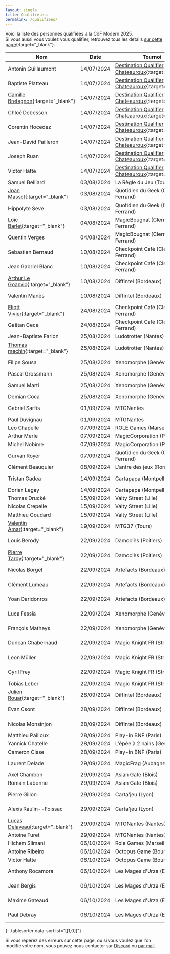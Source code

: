 ```yaml
---
layout: single
title: Qualifié.e.s
permalink: /qualifiees/
---
```


Voici la liste des personnes qualifiées à la CdF Modern 2025.  
Si vous aussi vous voulez vous qualifier, retrouvez tous les details [sur cette page](/se-qualifier/){:target="_blank"}.

| Nom | Date | Tournoi | Deck |
| - | - | - | - |
| Antonin Guillaumont | 14/07/2024 | [Destination Qualifier Chateauroux](https://mtgprime.fr/championnat-national-duel-commander-2024/){:target="_blank"} | [Goryo](https://www.mtgtop8.com/event?e=57423&d=628889&f=MO){:target="_blank"} |
| Baptiste Platteau | 14/07/2024 | [Destination Qualifier Chateauroux](https://mtgprime.fr/championnat-national-duel-commander-2024/){:target="_blank"} | [Black Scam](https://www.mtgtop8.com/event?e=57423&d=628893&f=MO){:target="_blank"} |
| [Camille Bretagnon](/premier-qualifier/#et-une-gagnante-){:target="_blank"} | 14/07/2024 | [Destination Qualifier Chateauroux](https://mtgprime.fr/championnat-national-duel-commander-2024/){:target="_blank"} | [Bant Nadu](https://www.mtgtop8.com/event?e=57423&d=628888&f=MO){:target="_blank"} |
| Chloé Debesson | 14/07/2024 | [Destination Qualifier Chateauroux](https://mtgprime.fr/championnat-national-duel-commander-2024/){:target="_blank"} | [Boros Energy](https://www.mtgtop8.com/event?e=57423&d=628891&f=MO){:target="_blank"} |
| Corentin Hocedez | 14/07/2024 | [Destination Qualifier Chateauroux](https://mtgprime.fr/championnat-national-duel-commander-2024/){:target="_blank"} | [Eldrazi Tron](https://www.mtgtop8.com/event?e=57423&d=628894&f=MO){:target="_blank"} |
| Jean-David Pailleron | 14/07/2024 | [Destination Qualifier Chateauroux](https://mtgprime.fr/championnat-national-duel-commander-2024/){:target="_blank"} | [Dimir Mill](https://www.mtgtop8.com/event?e=57423&d=628892&f=MO){:target="_blank"} |
| Joseph Ruan | 14/07/2024 | [Destination Qualifier Chateauroux](https://mtgprime.fr/championnat-national-duel-commander-2024/){:target="_blank"} | [Mardu Energy](https://www.mtgtop8.com/event?e=57423&d=628895&f=MO){:target="_blank"} |
| Victor Hatte | 14/07/2024 | [Destination Qualifier Chateauroux](https://mtgprime.fr/championnat-national-duel-commander-2024/){:target="_blank"} | [Bant Nadu](https://www.mtgtop8.com/event?e=57423&d=628890&f=MO){:target="_blank"} |
| Samuel Belliard | 03/08/2024 | La Règle du Jeu (Tours) | Jeskai Energy |
| [Joan Massot](/joan-massot-2025/){:target="_blank"} | 03/08/2024 | Quotidien du Geek (Clermont-Ferrand) | [Jeskai Energy](https://www.mtgtop8.com/event?e=58177&f=MO){:target="_blank"} |
| Hippolyte Seve | 03/08/2024 | Quotidien du Geek (Clermont-Ferrand) | [Bant Nadu](https://www.mtgtop8.com/event?e=58177&d=634995&f=MO){:target="_blank"} |
| [Loic Barlet](/loic-barlet-2025/){:target="_blank"} | 04/08/2024 | MagicBougnat (Clermont-Ferrand) | [BG Soultrader](https://www.mtgtop8.com/event?e=58421&d=636980&f=MO){:target="_blank"} |
| Quentin Verges | 04/08/2024 | MagicBougnat (Clermont-Ferrand) | [Elves](https://www.mtgtop8.com/event?e=58421&d=636982&f=MO){:target="_blank"} |
| Sebastien Bernaud | 10/08/2024 | Checkpoint Café (Clermont-Ferrand) | ? |
| Jean Gabriel Blanc | 10/08/2024 | Checkpoint Café (Clermont-Ferrand) | ? |
| [Arthur Le Goanvic](/arthur-le-goanvic-2025/){:target="_blank"} | 10/08/2024 | Diffintel (Bordeaux) | [RG Breach](https://www.mtgtop8.com/event?e=58337&f=MO){:target="_blank"} |
| Valentin Manès | 10/08/2024 | Diffintel (Bordeaux) | [Esper Goryo](https://www.mtgtop8.com/event?e=58337&d=636270&f=MO){:target="_blank"} |
| [Eliott Vivier](/eliott-vivier-2025/){:target="_blank"} | 24/08/2024 | Checkpoint Café (Clermont-Ferrand) | Bant Living End |
| Gaëtan Cece | 24/08/2024 | Checkpoint Café (Clermont-Ferrand) | Bant Nadu |
| Jean-Baptiste Farion | 25/08/2024 | Ludotrotter (Nantes) | Dimir Frogtide |
| [Thomas mechin](/thomas-mechin-2025/){:target="_blank"} | 25/08/2024 | Ludotrotter (Nantes) | Bant Nadu |
| Filipe Sousa | 25/08/2024 | Xenomorphe (Genève) | [Grixis Tempo](https://www.mtgtop8.com/event?e=58865&d=640724&f=MO){:target="_blank"} |
| Pascal Grossmann | 25/08/2024 | Xenomorphe (Genève) | [Bant Nadu](https://www.mtgtop8.com/event?e=58865&d=640725&f=MO){:target="_blank"} |
| Samuel Marti | 25/08/2024 | Xenomorphe (Genève) | [Boros Aggro](https://www.mtgtop8.com/event?e=58865&d=640726&f=MO){:target="_blank"} |
| Demian Coca | 25/08/2024 | Xenomorphe (Genève) | [Bant Nadu](https://www.mtgtop8.com/event?e=58865&d=640727&f=MO){:target="_blank"} |
| Gabriel Sarfis | 01/09/2024 | MTGNantes | [Boros Energy](https://www.mtgtop8.com/event?e=59108&d=642714&f=MO){:target="_blank"} |
| Paul Duvignau | 01/09/2024 | MTGNantes | [UB Tempo](https://www.mtgtop8.com/event?e=59108&d=642715&f=MO){:target="_blank"} |
| Leo Chapelle | 07/09/2024 | ROLE Games (Marseille) | ? |
| Arthur Merle | 07/09/2024 | MagicCorporation (Paris) | ? |
| Michel Nobime | 07/09/2024 | MagicCorporation (Paris) | ? |
| Gurvan Royer | 07/09/2024 | Quotidien du Geek (Clermont-Ferrand) | ? |
| Clément Beauquier | 08/09/2024 | L'antre des jeux (Romorantin) | ? |
| Tristan Gadea | 14/09/2024 | Cartapapa (Montpellier) | [Boros Energy](https://www.mtgtop8.com/event?e=59597&d=646808&f=MO){:target="_blank"} |
| Dorian Legay | 14/09/2024 | Cartapapa (Montpellier) | [Living End](https://www.mtgtop8.com/event?e=59597&d=646810&f=MO){:target="_blank"} |
| Thomas Drucké | 15/09/2024 | Valty Street (Lille) | ? |
| Nicolas Crepelle | 15/09/2024 | Valty Street (Lille) | ? |
| Matthieu Goudard | 15/09/2024 | Valty Street (Lille) | ? |
| [Valentin Amar](/valentin-amar-2025/){:target="_blank"} | 19/09/2024 | MTG37 (Tours) | Boros Energy |
| Louis Berody | 22/09/2024 | Damoclès (Poitiers) | [Boros Energy](https://www.mtgtop8.com/event?e=59739&d=647944&f=MO){:target="_blank"} |
| [Pierre Tardy](/pierre-tardy-2025/){:target="_blank"} | 22/09/2024 | Damoclès (Poitiers) | [Mardu Energy](https://www.mtgtop8.com/event?e=59739&d=647943&f=MO){:target="_blank"} |
| Nicolas Borgel | 22/09/2024 | Artefacts (Bordeaux) | [Dimir Frogtide](https://www.mtgtop8.com/event?e=59745&d=647989&f=MO){:target="_blank"} |
| Clément Lumeau | 22/09/2024 | Artefacts (Bordeaux) | [Domain Zoo](https://www.mtgtop8.com/event?e=59745&d=647990&f=MO){:target="_blank"} |
| Yoan Daridonros | 22/09/2024 | Artefacts (Bordeaux) | [Ruby Storm](https://www.mtgtop8.com/event?e=59745&d=647991&f=MO){:target="_blank"} |
| Luca Fessia | 22/09/2024 | Xenomorphe (Genève) | [Esper Reanimator](https://www.mtgtop8.com/event?e=59752&d=648049&f=MO){:target="_blank"} |
| François Matheys | 22/09/2024 | Xenomorphe (Genève) | [Jeskai Control](https://www.mtgtop8.com/event?e=59752&d=648050&f=MO){:target="_blank"} |
| Duncan Chabernaud | 22/09/2024 | Magic Knight FR (Strasbourg) | [Omnath Control](https://www.mtgtop8.com/event?e=59804&d=648411){:target="_blank"} |
| Leon Müller | 22/09/2024 | Magic Knight FR (Strasbourg) | [Jeskai Control](https://www.mtgtop8.com/event?e=59804&d=648412){:target="_blank"} |
| Cyril Frey | 22/09/2024 | Magic Knight FR (Strasbourg) | [Amulet Titan](https://www.mtgtop8.com/event?e=59804&d=648413){:target="_blank"} |
| Tobias Leber | 22/09/2024 | Magic Knight FR (Strasbourg) | [UB Frog](https://www.mtgtop8.com/event?e=59804&d=648414){:target="_blank"} |
| [Julien Rouar](/julien-rouar-2025){:target="_blank"} | 28/09/2024 | Diffintel (Bordeaux) | [Eldrazi Ramp](https://www.mtgtop8.com/event?e=60101&d=650807&f=MO){:target="_blank"} |
| Evan Csont | 28/09/2024 | Diffintel (Bordeaux) | [Esper Reanimator](https://www.mtgtop8.com/event?e=60101&d=650810&f=MO){:target="_blank"} |
| Nicolas Monsinjon | 28/09/2024 | Diffintel (Bordeaux) | [Domain Zoo](https://www.mtgtop8.com/event?e=60101&d=650811&f=MO){:target="_blank"} |
| Matthieu Pailloux | 28/09/2024 | Play-in BNF (Paris) | ? |
| Yannick Chatelle | 28/09/2024 | L'épée à 2 nains (Genève) | ? |
| Cameron Cisse | 28/09/2024 | Play-in BNF (Paris) | ? |
| Laurent Delade | 29/09/2024 | MagicFrag (Aubagne) | [Domain Zoo](https://www.mtgtop8.com/event?e=59956&d=649568&f=MO){:target="_blank"} |
| Axel Chambon | 29/09/2024 | Asian Gate (Blois) | ? |
| Romain Labenne | 29/09/2024 | Asian Gate (Blois) | ? |
| Pierre Gillon | 29/09/2024 | Carta'jeu (Lyon) | [Boros Energy](https://www.mtgtop8.com/event?e=60040&d=650398&f=MO){:target="_blank"} |
| Alexis Raulin--Foissac | 29/09/2024 | Carta'jeu (Lyon) | [Esper Reanimator](https://www.mtgtop8.com/event?e=60040&d=650399&f=MO){:target="_blank"} |
| [Lucas Delaveau](/lucas-delaveau-2025){:target="_blank"} | 29/09/2024 | MTGNantes (Nantes) | Dimir Frogtide |
| Antoine Furet | 29/09/2024 | MTGNantes (Nantes) | ? |
| Hichem Slimani | 06/10/2024 | Role Games (Marseille) | ? |
| Antoine Ribeiro | 06/10/2024 | Octopus Game (Bourges) | ? |
| Victor Hatte | 06/10/2024 | Octopus Game (Bourges) | ? |
| Anthony Rocamora | 06/10/2024 | Les Mages d'Urza (Eysines) | [Boros Energy](https://www.mtgtop8.com/event?e=60208&d=651772&f=MO){:target="_blank"} |
| Jean Bergis | 06/10/2024 | Les Mages d'Urza (Eysines) | [Domain Rhinos](https://www.mtgtop8.com/event?e=60208&d=651766&f=MO){:target="_blank"} |
| Maxime Gateaud | 06/10/2024 | Les Mages d'Urza (Eysines) | [Domain Zoo](https://www.mtgtop8.com/event?e=60208&d=651768&f=MO){:target="_blank"} |
| Paul Debray | 06/10/2024 | Les Mages d'Urza (Eysines) | [UR Wizards](https://www.mtgtop8.com/event?e=60208&d=651771&f=MO){:target="_blank"} |
{: .tablesorter data-sortlist="[[1,0]]"}

Si vous repérez des erreurs sur cette page, ou si vous voulez que l'on modifie votre nom, vous pouvez nous contacter sur [Discord](https://discord.gg/KW4KPRZ3n7) ou [par mail](mailto:lassembleedumodern@gmail.com).
